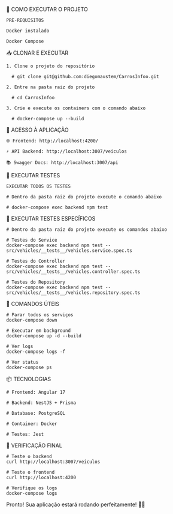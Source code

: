 🚀 COMO EXECUTAR O PROJETO

    PRÉ-REQUISITOS
    
    Docker instalado
    
    Docker Compose

📥 CLONAR E EXECUTAR

    1. Clone o projeto do repositório

      # git clone git@github.com:diegomaustem/CarrosInfoo.git

    2. Entre na pasta raiz do projeto
    
      # cd CarrosInfoo
    
    3. Crie e execute os containers com o comando abaixo
          
      # docker-compose up --build
      
🔗 ACESSO À APLICAÇÃO
    
    🌐 Frontend: http://localhost:4200/

    ⚡ API Backend: http://localhost:3007/veiculos

    📚 Swagger Docs: http://localhost:3007/api

🧪 EXECUTAR TESTES

    EXECUTAR TODOS OS TESTES
    
    # Dentro da pasta raiz do projeto execute o comando abaixo 
    
    # docker-compose exec backend npm test
    
🧪 EXECUTAR TESTES ESPECÍFICOS

    # Dentro da pasta raiz do projeto execute os comandos abaixo 

    # Testes do Service
    docker-compose exec backend npm test -- src/vehicles/__tests__/vehicles.service.spec.ts

    # Testes do Controller
    docker-compose exec backend npm test -- src/vehicles/__tests__/vehicles.controller.spec.ts

    # Testes do Repository
    docker-compose exec backend npm test -- src/vehicles/__tests__/vehicles.repository.spec.ts


🔧 COMANDOS ÚTEIS

    # Parar todos os serviços
    docker-compose down

    # Executar em background
    docker-compose up -d --build

    # Ver logs
    docker-compose logs -f
    
    # Ver status
    docker-compose ps
    

📦 TECNOLOGIAS

    # Frontend: Angular 17
    
    # Backend: NestJS + Prisma
    
    # Database: PostgreSQL
    
    # Container: Docker
    
    # Testes: Jest

🎯 VERIFICAÇÃO FINAL

    # Teste o backend
    curl http://localhost:3007/veiculos

    # Teste o frontend
    curl http://localhost:4200

    # Verifique os logs
    docker-compose logs
Pronto! Sua aplicação estará rodando perfeitamente! 🚗✨
